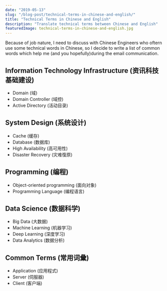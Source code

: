 ```yaml
---
date: "2019-05-13"
slug: "/blog-post/technical-terms-in-chinese-and-english/"
title: "Technical Terms in Chinese and English"
description: "Translate technical terms between Chinese and English"
featuredImage: technical-terms-in-chinese-and-english.jpg
---
```

Because of job nature, I need to discuss with Chinese Engineers who oftern use some technical words in Chinese, so I decide to write a list of common words which help me (and you hopefully)during the email communication.

## Information Technology Infrastructure (资讯科技基础建设)
- Domain (域)
- Domain Controller (域控)
- Active Directory (活动目录)

## System Design (系统设计)
- Cache (缓存)
- Database (数据库)
- High Availability (高可用性)
- Disaster Recovery (灾难復原)

## Programming (编程)
- Object-oriented programming (面向对象)
- Programming Language (编程语言)

## Data Science (数据科学)
- Big Data (大数据)
- Machine Learning (机器学习)
- Deep Learning (深度学习)
- Data Analytics (数据分析)

## Common Terms (常用词彙)
- Application (应用程式)
- Server (伺服器)
- Client (客户端)